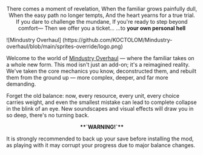 <p align='center'>There comes a moment of revelation,  
When the familiar grows painfully dull,  
When the easy path no longer tempts,  
And the heart yearns for a true trial.  
If you dare to challenge the mundane,  
If you're ready to step beyond comfort—  
Then we offer you a ticket... 
...to <b>your own personal hell</p></b>
![Mindustry Overhaul]
(https://github.com/KOCTOLOM/Mindustry-overhaul/blob/main/sprites-override/logo.png)<p align='centre'>
Welcome to the world of <ins>Mindustry Overhaul</ins> — where the familiar takes on a whole new form. This mod isn't just an add-on; it's a reimagined reality. We've taken the core mechanics you know, deconstructed them, and rebuilt them from the ground up — more complex, deeper, and far more demanding. </p>
Forget the old balance: now, every resource, every unit, every choice carries weight, and even the smallest mistake can lead to complete collapse in the blink of an eye.  
New soundscapes and visual effects will draw you in so deep, there's no turning back.

<p align='center'><b>**`WARNING!`**</b></p>

It is strongly recommended to back up your save before installing the mod, as playing with it may corrupt your progress due to major balance changes.
